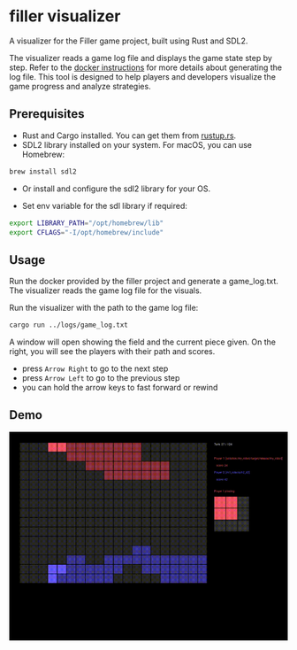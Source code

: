 # filler visualizer
A visualizer for the Filler game project, built using Rust and SDL2.

The visualizer reads a game log file and displays the game state step by step. Refer to the [docker instructions](../filler_docker.md) for more details about generating the log file.
This tool is designed to help players and developers visualize the game progress and analyze strategies.


## Prerequisites
- Rust and Cargo installed. You can get them from [rustup.rs](https://rustup.rs/).
- SDL2 library installed on your system. For macOS, you can use Homebrew:
```bash
brew install sdl2
```
- Or install and configure the sdl2 library for your OS.

- Set env variable for the sdl library if required:
```bash
export LIBRARY_PATH="/opt/homebrew/lib"
export CFLAGS="-I/opt/homebrew/include"
```

## Usage
Run the docker provided by the filler project and generate a game_log.txt.
The visualizer reads the game log file for the visuals.

Run the visualizer with the path to the game log file:
```bash
cargo run ../logs/game_log.txt
```

A window will open showing the field and the current piece given.
On the right, you will see the players with their path and scores.
- press `Arrow Right` to go to the next step
- press `Arrow Left` to go to the previous step
- you can hold the arrow keys to fast forward or rewind


## Demo
[![Visualizer Screenshot](demo.gif)](demo.gif)